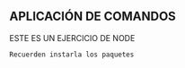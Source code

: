 ## APLICACIÓN DE COMANDOS

ESTE ES UN EJERCICIO DE NODE

`````````````````````````````
Recuerden instarla los paquetes
`````````````````````````````